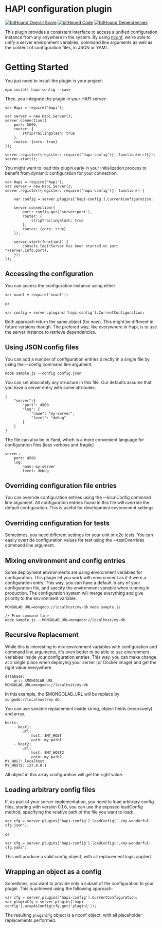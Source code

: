 # HAPI configuration plugin

[![bitHound Overall Score](https://www.bithound.io/github/Covistra/hapi-config/badges/score.svg)](https://www.bithound.io/github/Covistra/hapi-config)
[![bitHound Code](https://www.bithound.io/github/Covistra/hapi-config/badges/code.svg)](https://www.bithound.io/github/Covistra/hapi-config)
[![bitHound Dependencies](https://www.bithound.io/github/Covistra/hapi-config/badges/dependencies.svg)](https://www.bithound.io/github/Covistra/hapi-config/master/dependencies/npm)

This plugin provides a consistent interface to access a unified configuration instance from any anywhere in the system. By using
[nconf](https://www.npmjs.com/package/nconf), we're able to unify a server environment variables, command line arguments as well
as the content of configuration files, in JSON or YAML. 

# Getting Started

You just need to install the plugin in your project: 

    npm install hapi-config --save
    
Then, you integrate the plugin in your HAPI server: 

    var Hapi = require('hapi');
    
    var server = new Hapi.Server();
    server.connection({
        port: 5000,
        router: {
            stripTrailingSlash: true
        },
        routes: {cors: true}
    });
    
    server.register({register: require('hapi-config')}, function(err){});
    server.start();

You might want to load this plugin early in your initialization process to benefit from dynamic configuration for your connection. 

    var Hapi = require('hapi');
    var server = new Hapi.Server();
    server.register({register: require('hapi-config')}, function() {
    
        var config = server.plugins['hapi-config'].CurrentConfiguration;
    
        server.connection({
            port: config.get('server:port'),
            router: {
                stripTrailingSlash: true
            },
            routes: {cors: true}
        });
    
        server.start(function() {
            console.log("Server has been started on port "+server.info.port);
        });
    });

## Accessing the configuration

You can access the configuration instance using either 

    var nconf = require('nconf');
    
or 

    var config = server.plugins['hapi-config'].CurrentConfiguration;
    
Both approach return the same object (for now). This might be different in future versions though. The prefered way, like
everywhere in Hapi, is to use the server instance to retrieve dependencies. 

## Using JSON config files

You can add a number of configuration entries directly in a single file by using the --config command line argument. 

    node sample.js --config config.json
    
You can set absolutely any structure in this file. Our defaults assume that you have a server entry with some attributes: 

    {
        "server":{
            "port": 4500
            "log": {
                "name": "my-server",
                "level": "debug"
            }
        }
    }
    
The file can also be in Yaml, which is a more convenient language for configuration files (less verbose and fragile)

    server:
        port: 4500
        log: 
            name: my-server
            level: debug
            
## Overriding configuration file entries

You can override configuration entries using the --localConfig command line argument. All configuration entries found in 
this file will override the default configuration. This is useful for development environment settings

## Overriding configuration for tests

Sometimes, you need different settings for your unit or e2e tests. You can easily override configuration values for test using
the --testOverrides command line argument. 

## Mixing environment and config entries

Some deployment environments are using environment variables for configuration. This plugin let you work with environment as if
it were a configuration entry. This way, you can have a default in any of your configuration file, and specify the environment
variable when running in production. The configuration system will merge everything and give priority to the environment variable. 

    MONGOLAB_URL=mongodb://localhost/my-db node sample.js

    // From command line
    node sample.js --MONGOLAB_URL=mongodb://localhost/my-db
   
       
## Recursive Replacement

While this is interesting to mix environment variables with configuration and command line arguments, it's even better to be able to
use environment variables inside your configuration entries. This way, you can make change at a single place when deploying your server (or Docker image)
and get the right value everywhere.

    database:
        uri: $MONGOLAB_URL
    MONGOLAB_URL=mongodb://localhost/my-db

In this example, the $MONGOLAB_URL will be replace by ```mongodb://localhost/my-db```.

You can use variable replacement inside string, object fields (recursively) and array.

    hosts:
        - host1:
            url:
                host: $MY_HOST
                path: my_path1
        - host2:
            url:
                host: $MY_HOST2
                path: my_path2
    MY_HOST: localhost
    MY_HOST2: 127.0.0.1

All object in this array configuration will get the right value.

## Loading arbitrary config files

If, as part of your server implementation, you need to load arbitrary config files, starting with
version 0.1.6, you can use the exposed loadConfig method, specifying the relative path of the file you
want to load:

```
var cfg = server.plugins['hapi-config'].loadConfig('./my-wonderful-cfg.json');
```
or
```
var cfg = server.plugins['hapi-config'].loadConfig('./my-wonderful-cfg.yaml');
```

This will produce a valid config object, with all replacement logic applied.

## Wrapping an object as a config

Sometimes, you want to provide only a subset of the configuration to your plugin. This is
achieved using the following approach:

```
var cfg = server.plugins['hapi-config'].CurrentConfiguration;
var pluginCfg = server.plugins['hapi-config'].wrapAsConfig(cfg.get('plugin1'));
```

The resulting ```pluginCfg``` object is a nconf object, with all placeholder replacements
performed.
